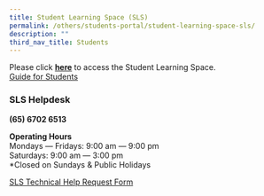 ```yaml
---
title: Student Learning Space (SLS)
permalink: /others/students-portal/student-learning-space-sls/
description: ""
third_nav_title: Students
---
```

Please click [**here**](https://vle.learning.moe.edu.sg/login) to access the Student Learning Space.   
[Guide for Students](/files/SLS%20Guide.pdf)

### SLS Helpdesk

**(65) 6702 6513**

**Operating Hours**  <br>
Mondays ― Fridays: 9:00 am ― 9:00 pm  <br>
Saturdays: 9:00 am ― 3:00 pm  <br>
*Closed on Sundays & Public Holidays


[SLS Technical Help Request Form](https://docs.google.com/forms/d/1C7FVPiH6pnDKHYdNjh24S3JJKNU8oqHvGa2U2dSpwnQ/edit?usp=sharing)